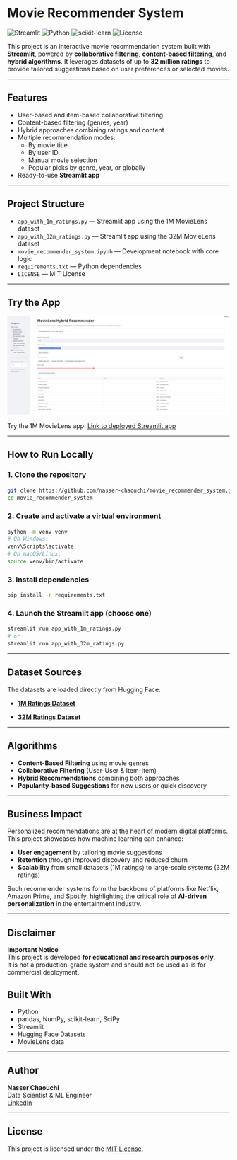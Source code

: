# Movie Recommender System

![Streamlit](https://img.shields.io/badge/Streamlit-Enabled-red?logo=streamlit)
![Python](https://img.shields.io/badge/Python-3.9+-blue?logo=python)
![scikit-learn](https://img.shields.io/badge/ML-sklearn-yellow)
![License](https://img.shields.io/badge/License-MIT-green)

This project is an interactive movie recommendation system built with **Streamlit**, powered by **collaborative filtering**, **content-based filtering**, and **hybrid algorithms**. It leverages datasets of up to **32 million ratings** to provide tailored suggestions based on user preferences or selected movies.

---

## Features

- User-based and item-based collaborative filtering
- Content-based filtering (genres, year)
- Hybrid approaches combining ratings and content
- Multiple recommendation modes:
  - By movie title
  - By user ID
  - Manual movie selection
  - Popular picks by genre, year, or globally
- Ready-to-use **Streamlit app**

---

## Project Structure

- `app_with_1m_ratings.py` — Streamlit app using the 1M MovieLens dataset
- `app_with_32m_ratings.py` — Streamlit app using the 32M MovieLens dataset
- `movie_recommender_system.ipynb` — Development notebook with core logic
- `requirements.txt` — Python dependencies
- `LICENSE` — MIT License

---

## Try the App

![Streamlit Interface](images/Interface_Screenshot.png)

Try the 1M MovieLens app: [Link to deployed Streamlit app](https://movierecommendersystem-qqxh2wfxieni9cftjchdxq.streamlit.app//)


---

## How to Run Locally

### 1. Clone the repository

```bash
git clone https://github.com/nasser-chaouchi/movie_recommender_system.git
cd movie_recommender_system
```

### 2. Create and activate a virtual environment

```bash
python -m venv venv
# On Windows:
venv\Scripts\activate
# On macOS/Linux:
source venv/bin/activate
```

### 3. Install dependencies
```bash
pip install -r requirements.txt
```

### 4. Launch the Streamlit app (choose one)

```bash
streamlit run app_with_1m_ratings.py
# or
streamlit run app_with_32m_ratings.py
```

---

## Dataset Sources

The datasets are loaded directly from Hugging Face:

- [**1M Ratings Dataset**](https://huggingface.co/datasets/nasserCha/movielens_rating_1m)

- [**32M Ratings Dataset**](https://huggingface.co/datasets/nasserCha/movielens_ratings_32m)

---

## Algorithms

- **Content-Based Filtering** using movie genres
- **Collaborative Filtering** (User-User & Item-Item)
- **Hybrid Recommendations** combining both approaches
- **Popularity-based Suggestions** for new users or quick discovery

---

## Business Impact

Personalized recommendations are at the heart of modern digital platforms.  
This project showcases how machine learning can enhance:

- **User engagement** by tailoring movie suggestions  
- **Retention** through improved discovery and reduced churn  
- **Scalability** from small datasets (1M ratings) to large-scale systems (32M ratings)  

Such recommender systems form the backbone of platforms like Netflix, Amazon Prime, and Spotify, highlighting the critical role of **AI-driven personalization** in the entertainment industry.

---

## Disclaimer

**Important Notice**  
This project is developed **for educational and research purposes only**.  
It is not a production-grade system and should not be used as-is for commercial deployment.  


## Built With

- Python
- pandas, NumPy, scikit-learn, SciPy
- Streamlit
- Hugging Face Datasets
- MovieLens data

---

## Author

**Nasser Chaouchi**  
Data Scientist & ML Engineer  
[LinkedIn](https://www.linkedin.com/in/nasser-chaouchi)

---

## License

This project is licensed under the [MIT License](LICENSE).